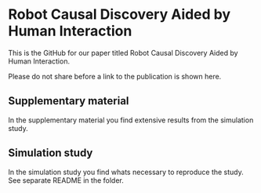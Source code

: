 # Robot Causal Discovery Aided by Human Interaction
This is the GitHub for our paper titled Robot Causal Discovery Aided by Human Interaction. 

Please do not share before a link to the publication is shown here.

## Supplementary material
In the supplementary material you find extensive results from the simulation study.

## Simulation study
In the simulation study you find whats necessary to reproduce the study. See separate README in the folder.
